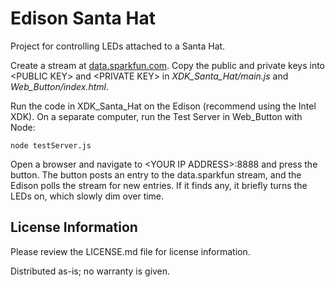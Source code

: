 Edison Santa Hat
==================================================

Project for controlling LEDs attached to a Santa Hat.

Create a stream at [data.sparkfun.com](https://data.sparkfun.com/). Copy the public and private keys into \<PUBLIC KEY\> and \<PRIVATE KEY\> in *XDK_Santa_Hat/main.js* and *Web_Button/index.html*.

Run the code in XDK_Santa_Hat on the Edison (recommend using the Intel XDK). On a separate computer, run the Test Server in Web_Button with Node:

    node testServer.js
    
Open a browser and navigate to \<YOUR IP ADDRESS\>:8888 and press the button. The button posts an entry to the data.sparkfun stream, and the Edison polls the stream for new entries. If it finds any, it briefly turns the LEDs on, which slowly dim over time.

License Information
-------------------

Please review the LICENSE.md file for license information. 

Distributed as-is; no warranty is given.